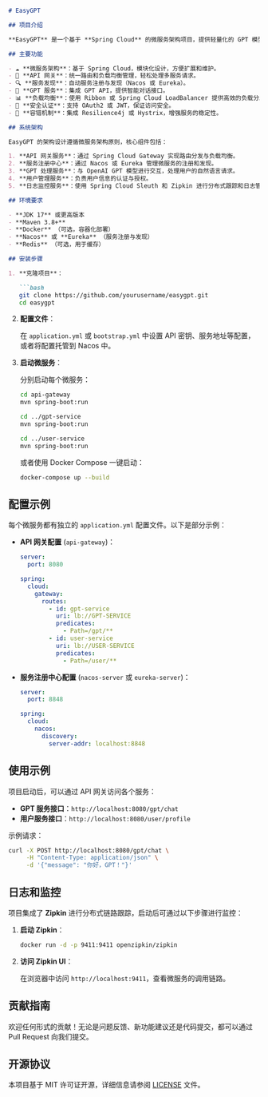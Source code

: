 

```md
# EasyGPT

## 项目介绍

**EasyGPT** 是一个基于 **Spring Cloud** 的微服务架构项目，提供轻量化的 GPT 模型交互能力。通过云原生技术构建，开发者可以快速集成和部署 GPT 驱动的对话应用，享受高扩展性和稳定的微服务架构。

## 主要功能

- ☁️ **微服务架构**：基于 Spring Cloud，模块化设计，方便扩展和维护。
- 🔗 **API 网关**：统一路由和负载均衡管理，轻松处理多服务请求。
- 🔍 **服务发现**：自动服务注册与发现（Nacos 或 Eureka）。
- 💬 **GPT 服务**：集成 GPT API，提供智能对话接口。
- 📊 **负载均衡**：使用 Ribbon 或 Spring Cloud LoadBalancer 提供高效的负载分发。
- 🔐 **安全认证**：支持 OAuth2 或 JWT，保证访问安全。
- 🔄 **容错机制**：集成 Resilience4j 或 Hystrix，增强服务的稳定性。

## 系统架构

EasyGPT 的架构设计遵循微服务架构原则，核心组件包括：

1. **API 网关服务**：通过 Spring Cloud Gateway 实现路由分发与负载均衡。
2. **服务注册中心**：通过 Nacos 或 Eureka 管理微服务的注册和发现。
3. **GPT 处理服务**：与 OpenAI GPT 模型进行交互，处理用户的自然语言请求。
4. **用户管理服务**：负责用户信息的认证与授权。
5. **日志监控服务**：使用 Spring Cloud Sleuth 和 Zipkin 进行分布式跟踪和日志管理。

## 环境要求

- **JDK 17** 或更高版本
- **Maven 3.8+**
- **Docker** （可选，容器化部署）
- **Nacos** 或 **Eureka** （服务注册与发现）
- **Redis** （可选，用于缓存）

## 安装步骤

1. **克隆项目**：

   ```bash
   git clone https://github.com/yourusername/easygpt.git
   cd easygpt
   ```

2. **配置文件**：

   在 `application.yml` 或 `bootstrap.yml` 中设置 API 密钥、服务地址等配置，或者将配置托管到 Nacos 中。

3. **启动微服务**：

   分别启动每个微服务：

   ```bash
   cd api-gateway
   mvn spring-boot:run

   cd ../gpt-service
   mvn spring-boot:run

   cd ../user-service
   mvn spring-boot:run
   ```

   或者使用 Docker Compose 一键启动：

   ```bash
   docker-compose up --build
   ```

## 配置示例

每个微服务都有独立的 `application.yml` 配置文件。以下是部分示例：

- **API 网关配置** (`api-gateway`)：
  ```yaml
  server:
    port: 8080

  spring:
    cloud:
      gateway:
        routes:
          - id: gpt-service
            uri: lb://GPT-SERVICE
            predicates:
              - Path=/gpt/**
          - id: user-service
            uri: lb://USER-SERVICE
            predicates:
              - Path=/user/**
  ```

- **服务注册中心配置** (`nacos-server` 或 `eureka-server`)：
  ```yaml
  server:
    port: 8848

  spring:
    cloud:
      nacos:
        discovery:
          server-addr: localhost:8848
  ```

## 使用示例

项目启动后，可以通过 API 网关访问各个服务：

- **GPT 服务接口**：`http://localhost:8080/gpt/chat`
- **用户服务接口**：`http://localhost:8080/user/profile`

示例请求：

```bash
curl -X POST http://localhost:8080/gpt/chat \
     -H "Content-Type: application/json" \
     -d '{"message": "你好，GPT！"}'
```

## 日志和监控

项目集成了 **Zipkin** 进行分布式链路跟踪，启动后可通过以下步骤进行监控：

1. **启动 Zipkin**：

   ```bash
   docker run -d -p 9411:9411 openzipkin/zipkin
   ```

2. **访问 Zipkin UI**：

   在浏览器中访问 `http://localhost:9411`，查看微服务的调用链路。

## 贡献指南

欢迎任何形式的贡献！无论是问题反馈、新功能建议还是代码提交，都可以通过 Pull Request 向我们提交。

## 开源协议

本项目基于 MIT 许可证开源，详细信息请参阅 [LICENSE](LICENSE) 文件。
```


